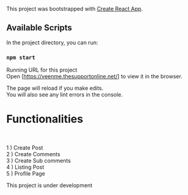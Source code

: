 This project was bootstrapped with [Create React App](https://github.com/facebook/create-react-app).

## Available Scripts

In the project directory, you can run:

### `npm start`

Running URL for this project<br />
Open [https://veenme.thesupportonline.net/] to view it in the browser.

The page will reload if you make edits.<br />
You will also see any lint errors in the console.

<h1>Functionalities </h1><br />

1 ) Create Post<br />
2 ) Create Comments<br />
3 ) Create Sub comments <br />
4 ) Listing Post<br />
5 ) Profile Page


This project is under development